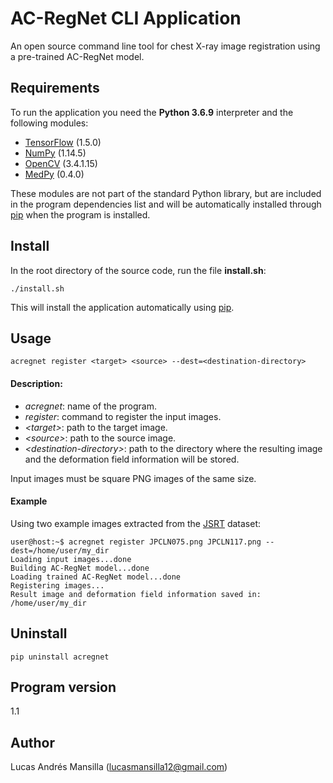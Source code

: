 # AC-RegNet CLI Application
An open source command line tool for chest X-ray image registration using a pre-trained AC-RegNet model.

## Requirements
To run the application you need the **Python 3.6.9** interpreter and the following modules: 
- [TensorFlow](https://www.tensorflow.org/) (1.5.0)
- [NumPy](http://www.numpy.org/) (1.14.5)
- [OpenCV](https://opencv.org/) (3.4.1.15)
- [MedPy](https://loli.github.io/medpy/) (0.4.0)

These modules are not part of the standard Python library, but are included in the program dependencies list and will be automatically installed through [pip](https://pip.pypa.io/en/stable/) when the program is installed.

## Install
In the root directory of the source code, run the file **install.sh**:
```
./install.sh
```
This will install the application automatically using [pip](https://pip.pypa.io/en/stable/).

## Usage
```
acregnet register <target> <source> --dest=<destination-directory>
```

#### Description:
- *acregnet*: name of the program.
- *register*: command to register the input images.
- *&lt;target&gt;*: path to the target image.
- *&lt;source&gt;*: path to the source image. 
- *&lt;destination-directory&gt;*: path to the directory where the resulting image and the deformation field information will be stored.

Input images must be square PNG images of the same size.

#### Example
Using two example images extracted from the [JSRT](http://db.jsrt.or.jp/eng.php) dataset:
```
user@host:~$ acregnet register JPCLN075.png JPCLN117.png --dest=/home/user/my_dir
Loading input images...done
Building AC-RegNet model...done
Loading trained AC-RegNet model...done
Registering images...
Result image and deformation field information saved in: /home/user/my_dir
```

## Uninstall
```
pip uninstall acregnet
```

## Program version
1.1

## Author
Lucas Andrés Mansilla (lucasmansilla12@gmail.com)
